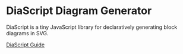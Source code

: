 # DiaScript Diagram Generator

DiaScript is a tiny JavaScript library for declaratively generating block
diagrams in SVG.

[DiaScript Guide](https://jkrasnay.github.io/diascript/)
